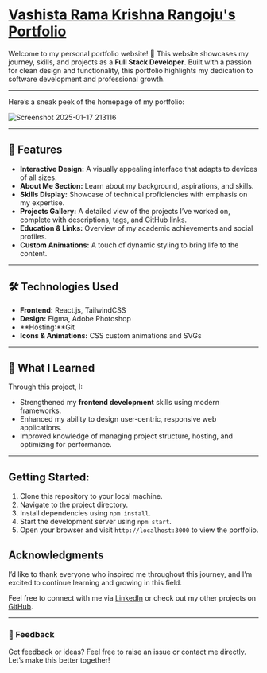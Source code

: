 # [Vashista Rama Krishna Rangoju's Portfolio](#)

Welcome to my personal portfolio website! 🎉 This website showcases my journey, skills, and projects as a **Full Stack Developer**. Built with a passion for clean design and functionality, this portfolio highlights my dedication to software development and professional growth.

---
Here’s a sneak peek of the homepage of my portfolio:

![Screenshot 2025-01-17 213116](https://github.com/user-attachments/assets/80bc67a6-35f6-4d3d-8a10-ca2432188adb)

---

## 🚀 Features
- **Interactive Design:** A visually appealing interface that adapts to devices of all sizes.
- **About Me Section:** Learn about my background, aspirations, and skills.
- **Skills Display:** Showcase of technical proficiencies with emphasis on my expertise.
- **Projects Gallery:** A detailed view of the projects I’ve worked on, complete with descriptions, tags, and GitHub links.
- **Education & Links:** Overview of my academic achievements and social profiles.
- **Custom Animations:** A touch of dynamic styling to bring life to the content.

---

## 🛠️ Technologies Used
- **Frontend:** React.js, TailwindCSS
- **Design:** Figma, Adobe Photoshop
- **Hosting:**Git
- **Icons & Animations:** CSS custom animations and SVGs

---

## 🌟 What I Learned
Through this project, I:
- Strengthened my **frontend development** skills using modern frameworks.
- Enhanced my ability to design user-centric, responsive web applications.
- Improved knowledge of managing project structure, hosting, and optimizing for performance. 

---
## Getting Started:

1. Clone this repository to your local machine.
2. Navigate to the project directory.
3. Install dependencies using `npm install`.
4. Start the development server using `npm start`.
5. Open your browser and visit `http://localhost:3000` to view the portfolio.


## Acknowledgments
I’d like to thank everyone who inspired me throughout this journey, and I’m excited to continue learning and growing in this field.

Feel free to connect with me via [LinkedIn](https://www.linkedin.com/in/vashista-rama-krishna/) or check out my other projects on [GitHub](https://github.com/VashistaRK).

---

### 💬 Feedback
Got feedback or ideas? Feel free to raise an issue or contact me directly. Let’s make this better together!

